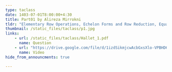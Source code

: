 ```yaml
---
type: taclass
date: 1403-07-01T8:00:00+4:30
title: Part01 by Alireza Mirrokni
tldr: "Elementary Row Operations, Echelon Forms and Row Reduction, Equation, Vector Space, Subspace"
thumbnail: /static_files/taclass/p1.jpg
links: 
    - url: /static_files/taclass/Hallet_1.pdf
      name: Question
    - url: "https://drive.google.com/file/d/1izdSikmjcwAcbGxsXlo-VPBHD6Ma8iOr/view?usp=drive_link"
      name: Video
hide_from_announcments: true

---
```

